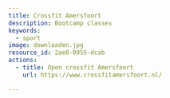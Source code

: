 ```yaml
---
title: Crossfit Amersfoort
description: Bootcamp classes
keywords:
  - sport
image: downloaden.jpg
resource_id: 2ae8-0955-dcab
actions:
  - title: Open crossfit Amersfoort
    url: https://www.crossfitamersfoort.nl/

---
```












